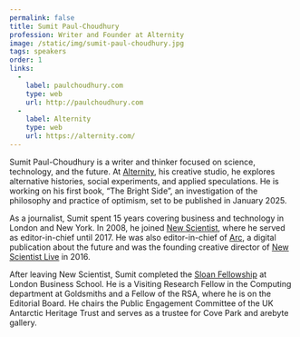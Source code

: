 ```yaml
---
permalink: false
title: Sumit Paul-Choudhury
profession: Writer and Founder at Alternity
image: /static/img/sumit-paul-choudhury.jpg
tags: speakers
order: 1
links:
  -
    label: paulchoudhury.com
    type: web
    url: http://paulchoudhury.com
  -
    label: Alternity
    type: web
    url: https://alternity.com/
---
```


Sumit Paul-Choudhury is a writer and thinker focused on science, technology, and the future. At [Alternity](https://alternity.com/), his creative studio, he explores alternative histories, social experiments, and applied speculations. He is working on his first book, “The Bright Side”, an investigation of the philosophy and practice of optimism, set to be published in January 2025.

As a journalist, Sumit spent 15 years covering business and technology in London and New York. In 2008, he joined [New Scientist](https://www.newscientist.com/), where he served as editor-in-chief until 2017. He was also editor-in-chief of [Arc](https://arcfinity.tumblr.com/), a digital publication about the future and was the founding creative director of [New Scientist Live](https://live.newscientist.com) in 2016.

After leaving New Scientist, Sumit completed the [Sloan Fellowship](https://en.wikipedia.org/wiki/Sloan_Fellows) at London Business School. He is a Visiting Research Fellow in the Computing department at Goldsmiths and a Fellow of the RSA, where he is on the Editorial Board. He chairs the Public Engagement Committee of the UK Antarctic Heritage Trust and serves as a trustee for Cove Park and arebyte gallery.
